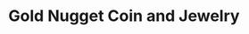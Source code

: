 ---
title: "Gold Nugget Coin and Jewelry"
url: /champaign/gold-nugget-coin-and-jewelry/
shop: jewelry
---